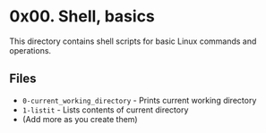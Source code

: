 # 0x00. Shell, basics

This directory contains shell scripts for basic Linux commands and operations.

## Files
- `0-current_working_directory` - Prints current working directory
- `1-listit` - Lists contents of current directory
- (Add more as you create them)
